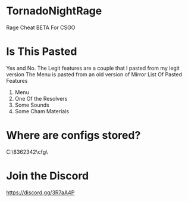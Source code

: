 # TornadoNightRage

Rage Cheat BETA For CSGO

# Is This Pasted

Yes and No. The Legit features are a couple that I pasted from my legit version
The Menu is pasted from an old version of Mirror
List Of Pasted Features
1. Menu
2. One Of the Resolvers
3. Some Sounds
4. Some Cham Materials

# Where are configs stored?

C:\\8362342\\cfg\\

# Join the Discord

https://discord.gg/3R7aA4P
